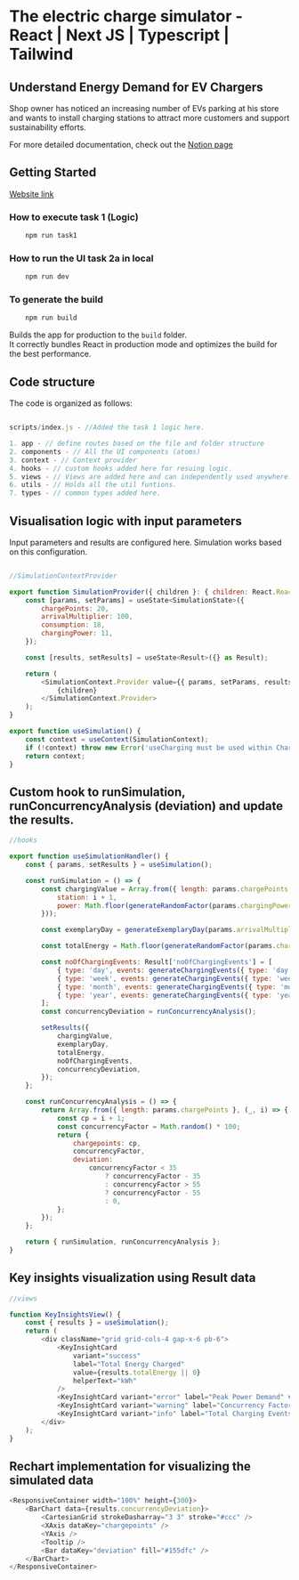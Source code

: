 # The electric charge simulator - React | Next JS | Typescript | Tailwind

## Understand Energy Demand for EV Chargers

Shop owner has noticed an increasing number of EVs parking at his store and wants to install charging stations to attract more customers and support sustainability efforts.

For more detailed documentation, check out the [Notion page](https://panoramic-magic-bfd.notion.site/The-electric-charge-simulator-React-Typescript-Tailwind-198d3f93fc72808ebf2cd1fd5676b6d8?pvs=4)

## Getting Started

[Website link](https://ev-charge-simulator.vercel.app/)

### How to execute task 1 (Logic)

```js
    npm run task1
```

### How to run the UI task 2a in local

```js
    npm run dev
```

### To generate the build

```js
    npm run build
```

Builds the app for production to the `build` folder.\
It correctly bundles React in production mode and optimizes the build for the best performance.

## Code structure

The code is organized as follows:

```javascript

scripts/index.js - //Added the task 1 logic here.

1. app - // define routes based on the file and folder structure
2. components - // All the UI components (atoms)
3. context - // Context provider
4. hooks - // custom hooks added here for resuing logic.
5. views - // Views are added here and can independently used anywhere.
6. utils - // Holds all the util funtions.
7. types - // common types added here.

```

## Visualisation logic with input parameters

Input parameters and results are configured here. Simulation works based on this configuration.

```javascript

//SimulationContextProvider

export function SimulationProvider({ children }: { children: React.ReactNode }) {
    const [params, setParams] = useState<SimulationState>({
        chargePoints: 20,
        arrivalMultiplier: 100,
        consumption: 18,
        chargingPower: 11,
    });

    const [results, setResults] = useState<Result>({} as Result);

    return (
        <SimulationContext.Provider value={{ params, setParams, results, setResults }>
            {children}
        </SimulationContext.Provider>
    );
}

export function useSimulation() {
    const context = useContext(SimulationContext);
    if (!context) throw new Error('useCharging must be used within ChargingProvider');
    return context;
}
```

## Custom hook to runSimulation, runConcurrencyAnalysis (deviation) and update the results.

```javascript
//hooks

export function useSimulationHandler() {
    const { params, setResults } = useSimulation();

    const runSimulation = () => {
        const chargingValue = Array.from({ length: params.chargePoints }, (_, i) => ({
            station: i + 1,
            power: Math.floor(generateRandomFactor(params.chargingPower - Math.random() * 3)),
        }));

        const exemplaryDay = generateExemplaryDay(params.arrivalMultiplier);

        const totalEnergy = Math.floor(generateRandomFactor(params.chargePoints * params.consumption * 200));

        const noOfChargingEvents: Result['noOfChargingEvents'] = [
            { type: 'day', events: generateChargingEvents({ type: 'day', multiplier: params.arrivalMultiplier }) },
            { type: 'week', events: generateChargingEvents({ type: 'week', multiplier: params.arrivalMultiplier }) },
            { type: 'month', events: generateChargingEvents({ type: 'month', multiplier: params.arrivalMultiplier }) },
            { type: 'year', events: generateChargingEvents({ type: 'year', multiplier: params.arrivalMultiplier }) },
        ];
        const concurrencyDeviation = runConcurrencyAnalysis();

        setResults({
            chargingValue,
            exemplaryDay,
            totalEnergy,
            noOfChargingEvents,
            concurrencyDeviation,
        });
    };

    const runConcurrencyAnalysis = () => {
        return Array.from({ length: params.chargePoints }, (_, i) => {
            const cp = i + 1;
            const concurrencyFactor = Math.random() * 100;
            return {
                chargepoints: cp,
                concurrencyFactor,
                deviation:
                    concurrencyFactor < 35
                        ? concurrencyFactor - 35
                        : concurrencyFactor > 55
                        ? concurrencyFactor - 55
                        : 0,
            };
        });
    };

    return { runSimulation, runConcurrencyAnalysis };
}
```

## Key insights visualization using Result data

```javascript
//views

function KeyInsightsView() {
    const { results } = useSimulation();
    return (
        <div className="grid grid-cols-4 gap-x-6 pb-6">
            <KeyInsightCard
                variant="success"
                label="Total Energy Charged"
                value={results.totalEnergy || 0}
                helperText="kWh"
            />
            <KeyInsightCard variant="error" label="Peak Power Demand" value={23456} helperText="kW" />
            <KeyInsightCard variant="warning" label="Concurrency Factor" value={45} helperText="%" />
            <KeyInsightCard variant="info" label="Total Charging Events" value={2500} />
        </div>
    );
}
```

## Rechart implementation for visualizing the simulated data

```javascript
<ResponsiveContainer width="100%" height={300}>
    <BarChart data={results.concurrencyDeviation}>
        <CartesianGrid strokeDasharray="3 3" stroke="#ccc" />
        <XAxis dataKey="chargepoints" />
        <YAxis />
        <Tooltip />
        <Bar dataKey="deviation" fill="#155dfc" />
    </BarChart>
</ResponsiveContainer>
```
